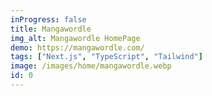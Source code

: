 ```yaml
---
inProgress: false
title: Mangawordle
img_alt: Mangawordle HomePage
demo: https://mangawordle.com/
tags: ["Next.js", "TypeScript", "Tailwind"]
image: /images/home/mangawordle.webp
id: 0
---
```

